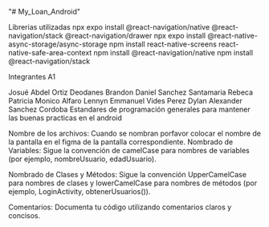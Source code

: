 "# My_Loan_Android" 

Librerias utilizadas npx expo install @react-navigation/native @react-navigation/stack @react-navigation/drawer npx expo install @react-native-async-storage/async-storage npm install react-native-screens react-native-safe-area-context npm install @react-navigation/native npm install @react-navigation/stack

Integrantes A1

Josué Abdel Ortiz Deodanes
Brandon Daniel Sanchez Santamaria
Rebeca Patricia Monico Alfaro
Lennyn Emmanuel Vides Perez
Dylan Alexander Sanchez Cordoba
Estandares de programación generales para mantener las buenas practicas en el android

Nombre de los archivos: Cuando se nombran porfavor colocar el nombre de la pantalla en el figma de la pantalla correspondiente.
Nombrado de Variables: Sigue la convención de camelCase para nombres de variables (por ejemplo, nombreUsuario, edadUsuario).

Nombrado de Clases y Métodos: Sigue la convención UpperCamelCase para nombres de clases y lowerCamelCase para nombres de métodos (por ejemplo, LoginActivity, obtenerUsuarios()).

Comentarios: Documenta tu código utilizando comentarios claros y concisos.